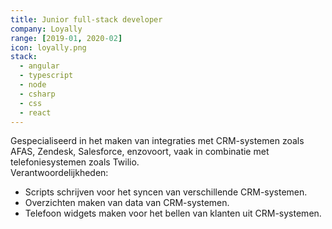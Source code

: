 ```yaml
---
title: Junior full-stack developer
company: Loyally
range: [2019-01, 2020-02]
icon: loyally.png
stack:
  - angular
  - typescript
  - node
  - csharp
  - css
  - react
---
```


Gespecialiseerd in het maken van integraties met CRM-systemen zoals AFAS, Zendesk, Salesforce, enzovoort, vaak in combinatie met telefoniesystemen zoals Twilio.
\
Verantwoordelijkheden:

- Scripts schrijven voor het syncen van verschillende CRM-systemen.
- Overzichten maken van data van CRM-systemen.
- Telefoon widgets maken voor het bellen van klanten uit CRM-systemen.
